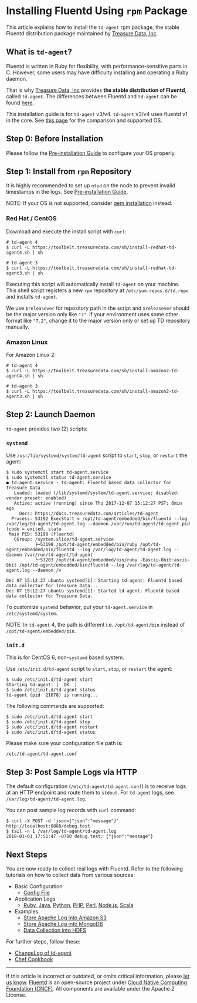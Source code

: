 # Installing Fluentd Using `rpm` Package

This article explains how to install the `td-agent` rpm package, the stable
Fluentd distribution package maintained by [Treasure Data,
Inc](http://www.treasuredata.com/).


## What is `td-agent`?

Fluentd is written in Ruby for flexibility, with performance-sensitive parts in
C. However, some users may have difficulty installing and operating a Ruby
daemon.

That is why [Treasure Data, Inc](http://www.treasuredata.com/) provides **the
stable distribution of Fluentd**, called `td-agent`. The differences between
Fluentd and `td-agent` can be found [here](https://www.fluentd.org/faqs).

This installation guide is for `td-agent` v3/v4.
`td-agent` v3/v4 uses fluentd v1 in the core. See
[this page](/overview/td-agent-v2-vs-v3-vs-v4.md) for the comparison and supported OS.


## Step 0: Before Installation

Please follow the [Pre-installation Guide](/install/before-install.md) to
configure your OS properly.


## Step 1: Install from `rpm` Repository

It is highly recommended to set up `ntpd` on the node to prevent invalid
timestamps in the logs. See [Pre-installation Guide](/install/before-install.md).

NOTE: If your OS is not supported, consider [gem
installation](/install/install-by-gem.md) instead.


### Red Hat / CentOS

Download and execute the install script with `curl`:

```
# td-agent 4
$ curl -L https://toolbelt.treasuredata.com/sh/install-redhat-td-agent4.sh | sh

# td-agent 3
$ curl -L https://toolbelt.treasuredata.com/sh/install-redhat-td-agent3.sh | sh
```

Executing this script will automatically install `td-agent` on your machine.
This shell script registers a new `rpm` repository at `/etc/yum.repos.d/td.repo`
and installs `td-agent`.

We use `$releasever` for repository path in the script and `$releasever` should
be the major version only like `"7"`. If your environment uses some other format
like `"7.2"`, change it to the major version only or set up TD repository
manually.


### Amazon Linux

For Amazon Linux 2:

```
# td-agent 4
$ curl -L https://toolbelt.treasuredata.com/sh/install-amazon2-td-agent4.sh | sh

# td-agent 3
$ curl -L https://toolbelt.treasuredata.com/sh/install-amazon2-td-agent3.sh | sh
```


## Step 2: Launch Daemon

`td-agent` provides two (2) scripts:


### `systemd`

Use `/usr/lib/systemd/system/td-agent` script to `start`, `stop`, or `restart`
the agent:

```
$ sudo systemctl start td-agent.service
$ sudo systemctl status td-agent.service
● td-agent.service - td-agent: Fluentd based data collector for Treasure Data
   Loaded: loaded (/lib/systemd/system/td-agent.service; disabled; vendor preset: enabled)
   Active: active (running) since Thu 2017-12-07 15:12:27 PST; 6min ago
     Docs: https://docs.treasuredata.com/articles/td-agent
  Process: 53192 ExecStart = /opt/td-agent/embedded/bin/fluentd --log /var/log/td-agent/td-agent.log --daemon /var/run/td-agent/td-agent.pid (code = exited, statu
 Main PID: 53198 (fluentd)
   CGroup: /system.slice/td-agent.service
           ├─53198 /opt/td-agent/embedded/bin/ruby /opt/td-agent/embedded/bin/fluentd --log /var/log/td-agent/td-agent.log --daemon /var/run/td-agent/td-agent
           └─53203 /opt/td-agent/embedded/bin/ruby -Eascii-8bit:ascii-8bit /opt/td-agent/embedded/bin/fluentd --log /var/log/td-agent/td-agent.log --daemon /v

Dec 07 15:12:27 ubuntu systemd[1]: Starting td-agent: Fluentd based data collector for Treasure Data...
Dec 07 15:12:27 ubuntu systemd[1]: Started td-agent: Fluentd based data collector for Treasure Data.
```

To customize `systemd` behavior, put your `td-agent.service` in
`/etc/systemd/system`.

NOTE: In `td-agent` 4, the path is different i.e. `/opt/td-agent/bin` instead of
`/opt/td-agent/embedded/bin`.


### `init.d`

This is for CentOS 6, non-`systemd` based system.

Use `/etc/init.d/td-agent` script to `start`, `stop`, or `restart` the agent:

```
$ sudo /etc/init.d/td-agent start
Starting td-agent: [  OK  ]
$ sudo /etc/init.d/td-agent status
td-agent (pid  21678) is running...
```

The following commands are supported:

```
$ sudo /etc/init.d/td-agent start
$ sudo /etc/init.d/td-agent stop
$ sudo /etc/init.d/td-agent restart
$ sudo /etc/init.d/td-agent status
```

Please make sure your configuration file path is:

```
/etc/td-agent/td-agent.conf
```


## Step 3: Post Sample Logs via HTTP

The default configuration (`/etc/td-agent/td-agent.conf`) is to receive logs at
an HTTP endpoint and route them to `stdout`. For `td-agent` logs, see
`/var/log/td-agent/td-agent.log`.

You can post sample log records with `curl` command:

```
$ curl -X POST -d 'json={"json":"message"}' http://localhost:8888/debug.test
$ tail -n 1 /var/log/td-agent/td-agent.log
2018-01-01 17:51:47 -0700 debug.test: {"json":"message"}
```


## Next Steps

You are now ready to collect real logs with Fluentd. Refer to the following
tutorials on how to collect data from various sources:

-   Basic Configuration
    -   [Config File](/configuration/config-file.md)
-   Application Logs
    -   [Ruby](/language/ruby.md), [Java](/language/java.md), [Python](/language/python.md), [PHP](/language/php.md),
        [Perl](/language/perl.md), [Node.js](/language/nodejs.md), [Scala](/language/scala.md)
-   Examples
    -   [Store Apache Log into Amazon S3](/guides/apache-to-s3.md)
    -   [Store Apache Log into MongoDB](/guides/apache-to-mongodb.md)
    -   [Data Collection into HDFS](/guides/http-to-hdfs.md)

For further steps, follow these:

-   [ChangeLog of td-agent](http://docs.treasuredata.com/articles/td-agent-changelog)
-   [Chef Cookbook](https://github.com/treasure-data/chef-td-agent/)


------------------------------------------------------------------------

If this article is incorrect or outdated, or omits critical information, please
[let us know](https://github.com/fluent/fluentd-docs-gitbook/issues?state=open).
[Fluentd](http://www.fluentd.org/) is an open-source project under [Cloud Native
Computing Foundation (CNCF)](https://cncf.io/). All components are available
under the Apache 2 License.
